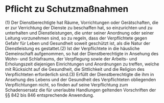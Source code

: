 # Pflicht zu Schutzmaßnahmen

(1) Der Dienstberechtigte hat Räume, Vorrichtungen oder Gerätschaften, die er zur Verrichtung der Dienste zu beschaffen hat, so einzurichten und zu unterhalten und Dienstleistungen, die unter seiner Anordnung oder seiner Leitung vorzunehmen sind, so zu regeln, dass der Verpflichtete gegen Gefahr für Leben und Gesundheit soweit geschützt ist, als die Natur der Dienstleistung es gestattet.(2) Ist der Verpflichtete in die häusliche Gemeinschaft aufgenommen, so hat der Dienstberechtigte in Ansehung des Wohn- und Schlafraums, der Verpflegung sowie der Arbeits- und Erholungszeit diejenigen Einrichtungen und Anordnungen zu treffen, welche mit Rücksicht auf die Gesundheit, die Sittlichkeit und die Religion des Verpflichteten erforderlich sind.(3) Erfüllt der Dienstberechtigte die ihm in Ansehung des Lebens und der Gesundheit des Verpflichteten obliegenden Verpflichtungen nicht, so finden auf seine Verpflichtung zum Schadensersatz die für unerlaubte Handlungen geltenden Vorschriften der §§ 842 bis 846 entsprechende Anwendung. 

